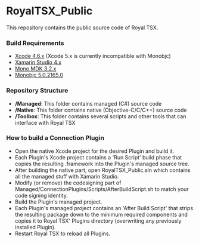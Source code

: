 RoyalTSX_Public
===============
This repository contains the public source code of Royal TSX.

### Build Requirements
* [Xcode 4.6.x](https://developer.apple.com/downloads) (Xcode 5.x is currently incompatible with Monobjc)
* [Xamarin Studio 4.x](http://xamarin.com/studio)
* [Mono MDK 3.2.x](http://www.go-mono.com/mono-downloads/download.html)
* [Monobjc 5.0.2165.0](http://monobjc.net/downloads.html)

### Repository Structure
* __/Managed__: This folder contains managed (C#) source code
* __/Native__: This folder contains native (Objective-C/C/C++) source code
* __/Toolbox__: This folder contains several scripts and other tools that can interface with Royal TSX
 
### How to build a Connection Plugin
* Open the native Xcode project for the desired Plugin and build it.
* Each Plugin's Xcode project contains a 'Run Script' build phase that copies the resulting .framework into the Plugin's managed source tree.
* After building the native part, open RoyalTSX_Public.sln which contains all the managed stuff with Xamarin Studio.
* Modify (or remove) the codesigning part of Managed/ConnectionPlugins/Scripts/AfterBuildScript.sh to match your code signing identity.
* Build the Plugin's managed project.
* Each Plugin's managed project contains an 'After Build Script' that strips the resulting package down to the minimum required components and copies it to Royal TSX' Plugins directory (overwriting any previously installed Plugin).
* Restart Royal TSX to reload all Plugins.
